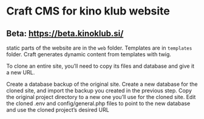 # Craft CMS for kino klub website

## Beta: https://beta.kinoklub.si/


static parts of the website are in the `web` folder. Templates are in `templates` folder. Craft generates dynamic content from templates with twig.


To clone an entire site, you’ll need to copy its files and database and give it a new URL.

Create a database backup of the original site.
Create a new database for the cloned site, and import the backup you created in the previous step.
Copy the original project directory to a new one you’ll use for the cloned site.
Edit the cloned .env and config/general.php files to point to the new database and use the cloned project’s desired URL